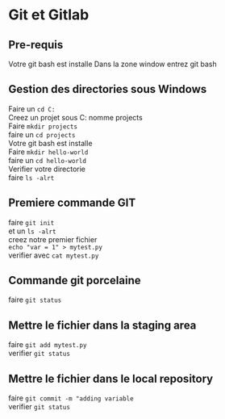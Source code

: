 # Git et Gitlab 

## Pre-requis
Votre git bash est installe
Dans la zone window entrez git bash 


## Gestion des directories sous Windows
Faire un ```cd C:```  
Creez un projet sous C:  nomme projects  
Faire ```mkdir projects```  
faire un ```cd projects```  
Votre git bash est installe  
Faire ```mkdir hello-world```    
faire un ```cd hello-world```  
Verifier votre directorie      
faire ```ls -alrt```  



## Premiere commande GIT
faire ```git init```    
et un ```ls -alrt```    
creez notre premier fichier    
```echo "var = 1" > mytest.py```  
verifier avec ```cat mytest.py```  

## Commande git porcelaine 
faire ```git status```  

## Mettre le fichier dans la staging area
faire ```git add mytest.py```      
verifier ```git status```   

## Mettre le fichier dans le local repository
faire ```git commit -m "adding variable```     
verifier ```git status``` 